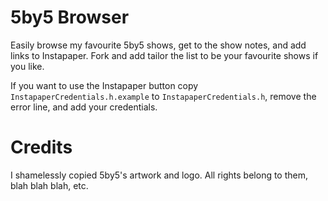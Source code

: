 # 5by5 Browser

Easily browse my favourite 5by5 shows, get to the show notes, and add links to Instapaper. Fork and add tailor the list to be your favourite shows if you like.

If you want to use the Instapaper button copy `InstapaperCredentials.h.example` to `InstapaperCredentials.h`, remove the error line, and add your credentials.

# Credits

I shamelessly copied 5by5's artwork and logo. All rights belong to them, blah blah blah, etc.
